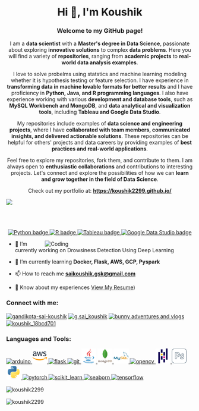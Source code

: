 <h1 align="center">Hi 👋, I'm Koushik</h1>
<h3 align="center">Welcome to my GitHub page!</h3>
<p align="center">I am a <strong>data scientist</strong> with a <strong>Master's degree in Data Science</strong>, passionate about exploring <strong>innovative solutions</strong> to complex <strong>data problems</strong>. Here you will find a variety of <strong>repositories</strong>, ranging from <strong>academic projects</strong> to <strong>real-world data analysis examples</strong>.</p>

<p align="center">I love to solve probelms using statstics and machine learning modeling whether it is hypothesis testing or feature selection. I have experience in <strong>transforming data in machine lovable formats for better results</strong> and I have proficiency in <strong>Python, Java, and R programming languages</strong>. I also have experience working with various <strong>development and database tools</strong>, such as <strong>MySQL Workbench and MongoDB</strong>, and <strong>data analytical and visualization tools</strong>, including <strong>Tableau and Google Data Studio</strong>.</p>

<p align="center">My repositories include examples of <strong>data science and engineering projects</strong>, where I have <strong>collaborated with team members, communicated insights, and delivered actionable solutions</strong>. These repositories can be helpful for others' projects and data careers by providing examples of <strong>best practices and real-world applications</strong>.</p>

<p align="center">Feel free to explore my repositories, fork them, and contribute to them. I am always open to <strong>enthusiastic collaborations</strong> and contributions to interesting projects. Let's connect and explore the possibilities of how we can <strong>learn and grow together in the field of Data Science</strong>.</p>

<p align="center">Check out my portfolio at: <a href="https://koushik2299.github.io/"><strong>https://koushik2299.github.io/</strong></a></p>

![](https://visitor-badge.glitch.me/badge?page_id=koushik2299.koushik2299)


<br/><br/>
<p align="center">
  <a href="https://www.python.org/" target="_blank">
    <img src="https://img.shields.io/badge/Python-3776AB?style=for-the-badge&logo=python&logoColor=white" alt="Python badge" />
  </a>
  <a href="https://www.r-project.org/" target="_blank">
    <img src="https://img.shields.io/badge/R-276DC3?style=for-the-badge&logo=r&logoColor=white" alt="R badge" />
  </a>
  <a href="https://www.tableau.com/" target="_blank">
    <img src="https://img.shields.io/badge/Tableau-E97627?style=for-the-badge&logo=tableau&logoColor=white" alt="Tableau badge" />
  </a>
  <a href="https://developers.google.com/datastudio/" target="_blank">
    <img src="https://img.shields.io/badge/Google_Data_Studio-4285F4?style=for-the-badge&logo=google%20data%20studio&logoColor=white" alt="Google Data Studio badge" />
  </a>
</p>

<img align="right" alt="Coding" width="400" src="https://ngsup.com/wp-content/uploads/wifi.gif">

- 🔭 I’m currently working on Drowsiness Detection Using Deep Learning

- 🌱 I’m currently learning **Docker, Flask, AWS, GCP, Pyspark**

- 📫 How to reach me **saikoushik.gsk@gmail.com**

- 📄 Know about my experiences [View My Resume](https://drive.google.com/file/d/12PE5w3-nEs-cwHGY6xW0y5905X4titWP/view?usp=sharing))

<h3 align="left">Connect with me:</h3>
<p align="left">
<a href="https://linkedin.com/in/gandikota-sai-koushik" target="blank"><img align="center" src="https://raw.githubusercontent.com/rahuldkjain/github-profile-readme-generator/master/src/images/icons/Social/linked-in-alt.svg" alt="gandikota-sai-koushik" height="30" width="40" /></a>
<a href="https://instagram.com/g.sai_koushik" target="blank"><img align="center" src="https://raw.githubusercontent.com/rahuldkjain/github-profile-readme-generator/master/src/images/icons/Social/instagram.svg" alt="g.sai_koushik" height="30" width="40" /></a>
<a href="https://www.youtube.com/c/bunny adventures and vlogs" target="blank"><img align="center" src="https://raw.githubusercontent.com/rahuldkjain/github-profile-readme-generator/master/src/images/icons/Social/youtube.svg" alt="bunny adventures and vlogs" height="30" width="40" /></a>
<a href="https://www.hackerrank.com/koushik_18bcd701" target="blank"><img align="center" src="https://raw.githubusercontent.com/rahuldkjain/github-profile-readme-generator/master/src/images/icons/Social/hackerrank.svg" alt="koushik_18bcd701" height="30" width="40" /></a>
</p>

<h3 align="left">Languages and Tools:</h3>
<p align="left"> <a href="https://www.arduino.cc/" target="_blank" rel="noreferrer"> <img src="https://cdn.worldvectorlogo.com/logos/arduino-1.svg" alt="arduino" width="40" height="40"/> </a> <a href="https://aws.amazon.com" target="_blank" rel="noreferrer"> <img src="https://raw.githubusercontent.com/devicons/devicon/master/icons/amazonwebservices/amazonwebservices-original-wordmark.svg" alt="aws" width="40" height="40"/> </a> <a href="https://flask.palletsprojects.com/" target="_blank" rel="noreferrer"> <img src="https://www.vectorlogo.zone/logos/pocoo_flask/pocoo_flask-icon.svg" alt="flask" width="40" height="40"/> </a> <a href="https://git-scm.com/" target="_blank" rel="noreferrer"> <img src="https://www.vectorlogo.zone/logos/git-scm/git-scm-icon.svg" alt="git" width="40" height="40"/> </a> <a href="https://www.java.com" target="_blank" rel="noreferrer"> <img src="https://raw.githubusercontent.com/devicons/devicon/master/icons/java/java-original.svg" alt="java" width="40" height="40"/> </a> <a href="https://www.mongodb.com/" target="_blank" rel="noreferrer"> <img src="https://raw.githubusercontent.com/devicons/devicon/master/icons/mongodb/mongodb-original-wordmark.svg" alt="mongodb" width="40" height="40"/> </a> <a href="https://www.mysql.com/" target="_blank" rel="noreferrer"> <img src="https://raw.githubusercontent.com/devicons/devicon/master/icons/mysql/mysql-original-wordmark.svg" alt="mysql" width="40" height="40"/> </a> <a href="https://opencv.org/" target="_blank" rel="noreferrer"> <img src="https://www.vectorlogo.zone/logos/opencv/opencv-icon.svg" alt="opencv" width="40" height="40"/> </a> <a href="https://pandas.pydata.org/" target="_blank" rel="noreferrer"> <img src="https://raw.githubusercontent.com/devicons/devicon/2ae2a900d2f041da66e950e4d48052658d850630/icons/pandas/pandas-original.svg" alt="pandas" width="40" height="40"/> </a> <a href="https://www.photoshop.com/en" target="_blank" rel="noreferrer"> <img src="https://raw.githubusercontent.com/devicons/devicon/master/icons/photoshop/photoshop-line.svg" alt="photoshop" width="40" height="40"/> </a> <a href="https://www.python.org" target="_blank" rel="noreferrer"> <img src="https://raw.githubusercontent.com/devicons/devicon/master/icons/python/python-original.svg" alt="python" width="40" height="40"/> </a> <a href="https://pytorch.org/" target="_blank" rel="noreferrer"> <img src="https://www.vectorlogo.zone/logos/pytorch/pytorch-icon.svg" alt="pytorch" width="40" height="40"/> </a> <a href="https://scikit-learn.org/" target="_blank" rel="noreferrer"> <img src="https://upload.wikimedia.org/wikipedia/commons/0/05/Scikit_learn_logo_small.svg" alt="scikit_learn" width="40" height="40"/> </a> <a href="https://seaborn.pydata.org/" target="_blank" rel="noreferrer"> <img src="https://seaborn.pydata.org/_images/logo-mark-lightbg.svg" alt="seaborn" width="40" height="40"/> </a> <a href="https://www.tensorflow.org" target="_blank" rel="noreferrer"> <img src="https://www.vectorlogo.zone/logos/tensorflow/tensorflow-icon.svg" alt="tensorflow" width="40" height="40"/> </a> </p>

<p><img align="center" src="https://github-readme-stats.vercel.app/api/top-langs?username=koushik2299&show_icons=true&locale=en&layout=compact" alt="koushik2299" /></p>

<p><img align="center" src="https://github-readme-streak-stats.herokuapp.com/?user=koushik2299&" alt="koushik2299" /></p>
